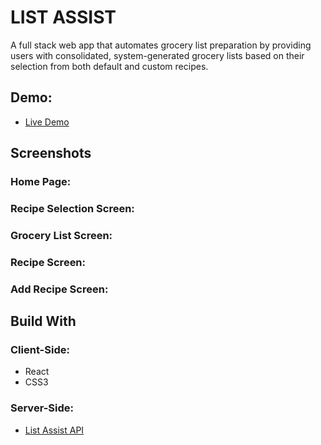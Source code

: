 # LIST ASSIST

A full stack web app that automates grocery list preparation by providing users with consolidated, system-generated grocery lists based on their selection from both default and custom recipes.

## Demo:

- [Live Demo](https://ryanjeske-list-assist.now.sh/)

## Screenshots

### Home Page:

### Recipe Selection Screen:

### Grocery List Screen: 

### Recipe Screen:

### Add Recipe Screen:

## Build With

### Client-Side:
* React
* CSS3

### Server-Side:

- [List Assist API](https://github.com/ryanjeske14/list-assist-api)



